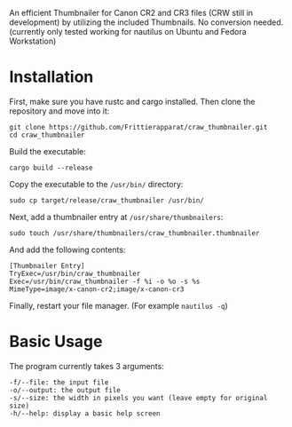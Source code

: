 An efficient Thumbnailer for Canon CR2 and CR3 files (CRW still in development) by utilizing the included Thumbnails. No conversion needed.
(currently only tested working for nautilus on Ubuntu and Fedora Workstation)

# Installation
First, make sure you have rustc and cargo installed.
Then clone the repository and move into it:
```Shell
git clone https://github.com/Frittierapparat/craw_thumbnailer.git
cd craw_thumbnailer
```
Build the executable:
```Shell
cargo build --release
```
Copy the executable to the `/usr/bin/` directory:
```Shell
sudo cp target/release/craw_thumbnailer /usr/bin/
```
Next, add a thumbnailer entry at `/usr/share/thumbnailers`:
```Shell
sudo touch /usr/share/thumbnailers/craw_thumbnailer.thumbnailer
```
And add the following contents:
```desktop
[Thumbnailer Entry]
TryExec=/usr/bin/craw_thumbnailer
Exec=/usr/bin/craw_thumbnailer -f %i -o %o -s %s
MimeType=image/x-canon-cr2;image/x-canon-cr3
```
Finally, restart your file manager. (For example `nautilus -q`)

# Basic Usage
The program currently takes 3 arguments:
```
-f/--file: the input file
-o/--output: the output file
-s/--size: the width in pixels you want (leave empty for original size)
-h/--help: display a basic help screen
```